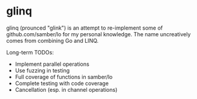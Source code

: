 # glinq

glinq (prounced "glink") is an attempt to re-implement some of github.com/samber/lo for my personal knowledge. The name uncreatively comes from combining Go and LINQ.

Long-term TODOs:
- Implement parallel operations
- Use fuzzing in testing
- Full coverage of functions in samber/lo
- Complete testing with code coverage
- Cancellation (esp. in channel operations)